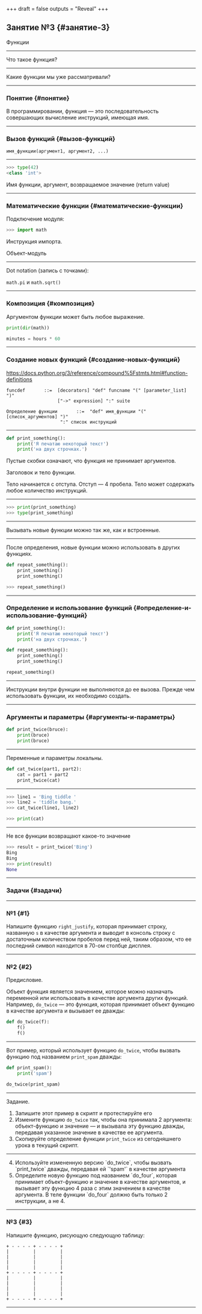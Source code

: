 +++
draft = false
outputs = "Reveal"
+++

## Занятие №3 {#занятие-3}

Функции

---

Что такое функция?

---

Какие функции мы уже рассматривали?

---


### Понятие {#понятие}

В программировании, функция &mdash; это последовательность совершающих вычисление инструкций, имеющая имя.

---


### Вызов функций {#вызов-функций}

```text
имя_функции(аргумент1, аргумент2, ...)
```

---

```python
>>> type(42)
<class 'int'>
```

Имя функции, аргумент, возвращаемое значение (return value)

---


### Математические функции {#математические-функции}

Подключение модуля:

```python
>>> import math
```

Инструкция импорта.

Объект-модуль

---

Dot notation (запись с точками):

`math.pi` и `math.sqrt()`

---


### Композиция {#композиция}

Аргументом функции может быть любое выражение.

```python
print(dir(math))
```

```python
minutes = hours * 60
```

---


### Создание новых функций {#создание-новых-функций}

<https://docs.python.org/3/reference/compound%5Fstmts.html#function-definitions>

```text
funcdef       ::=  [decorators] "def" funcname "(" [parameter_list] ")"
                   ["->" expression] ":" suite
```

```text
Определение функции       ::=  "def" имя_функции "(" [список_аргументов] ")"
                    ":" список инструкций
```

---

```python
def print_something():
    print('Я печатаю некоторый текст')
    print('на двух строчках.')
```

Пустые скобки означают, что функция не принимает аргументов.

Заголовок и тело функции.

Тело начинается с отступа. Отступ &mdash; 4 пробела. Тело может содержать любое количество инструкций.

---

```python
>>> print(print_something)
>>> type(print_something)
```

---

Вызывать новые функции можно так же, как и встроенные.

---

После определения, новые функции можно использовать в других функциях.

```python
def repeat_something():
    print_something()
    print_something()
```

```python
>>> repeat_something()
```

---


### Определение и использование функций {#определение-и-использование-функций}

```python
def print_something():
    print('Я печатаю некоторый текст')
    print('на двух строчках.')

def repeat_something():
    print_something()
    print_something()

repeat_something()
```

---

Инструкции внутри функции не выполняются до ее вызова. Прежде чем использовать функции, их необходимо создать.

---


### Аргументы и параметры {#аргументы-и-параметры}

```python
def print_twice(bruce):
    print(bruce)
    print(bruce)
```

---

Переменные и параметры локальны.

```python
def cat_twice(part1, part2):
    cat = part1 + part2
    print_twice(cat)
```

---

```python
>>> line1 = 'Bing tiddle '
>>> line2 = 'tiddle bang.'
>>> cat_twice(line1, line2)
```

```python
>>> print(cat)
```

---

Не все функции возвращают какое-то значение

```python
>>> result = print_twice('Bing')
Bing
Bing
>>> print(result)
None
```

---


### Задачи {#задачи}

---


### №1 {#1}

Напишите функцию `right_justify`, которая принимает строку, названную `s` в качестве аргумента и выводит в консоль строку с достаточным количеством пробелов перед ней, таким образом, что ее последний символ находится в 70-ом столбце дисплея.

---


### №2 {#2}

Предисловие.

Объект функция является значением, которое можно назначать переменной или использовать в качестве аргумента других функций. Например, `do_twice` &mdash; это функция, которая принимает объект функцию в качестве аргумента и вызывает ее дважды:

```python
def do_twice(f):
    f()
    f()
```

---

Вот пример, который использует функцию `do_twice`, чтобы вызвать функцию под названием `print_spam` дважды:

```python
def print_spam():
    print('spam')

do_twice(print_spam)
```

---

Задание.

1.  Запишите этот пример в скрипт и протестируйте его
2.  Измените функцию `do_twice` так, чтобы она принимала 2 аргумента: объект-функцию и значение &mdash; и вызывала эту функцию дважды, передавая указанное значение в качестве ее аргумента.
3.  Скопируйте определение функции `print_twice` из сегодняшнего урока в текущий скрипт.

---

<ol class="org-ol">
<li value="4">Используйте измененную версию `do_twice`, чтобы вызвать `print_twice` дважды, передавая ей `'spam'` в качестве аргумента</li>
<li>Определите новую функцию под названием `do_four`, которая принимает объект-функцию и значение в качестве аргументов, и вызывает эту функцию 4 раза с этим значением в качестве аргумента. В теле функции `do_four` должно быть только 2 инструкции, а не 4.</li>
</ol>

---


### №3 {#3}

Напишите функцию, рисующую следующую таблицу:

```text
+ - - - - + - - - - +
|         |         |
|         |         |
|         |         |
|         |         |
+ - - - - + - - - - +
|         |         |
|         |         |
|         |         |
|         |         |
+ - - - - + - - - - +
```

---
